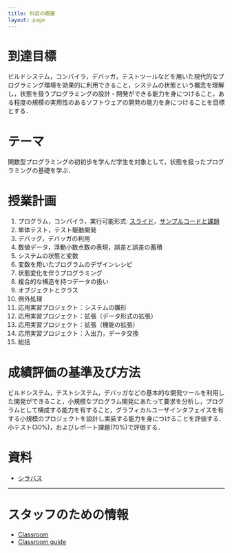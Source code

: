 ```yaml
---
title: 科目の概要
layout: page
---
```


# 到達目標

ビルドシステム，コンパイラ，デバッガ，テストツールなどを用いた現代的なプログラミング環境を効果的に利用できること，システムの状態という概念を理解し，状態を扱うプログラミングの設計・開発ができる能力を身につけること，ある程度の規模の実用性のあるソフトウェアの開発の能力を身につけることを目標とする．

# テーマ

関数型プログラミングの初初歩を学んだ学生を対象として，状態を扱ったプログラミングの基礎を学ぶ．

# 授業計画

1. プログラム，コンパイラ，実行可能形式: [スライド](https://github.com/titech-is-cs115/lecture/blob/master/01.pdf)，[サンプルコードと課題](https://github.com/titech-is-cs115/lecture/tree/master/01a)
1. 単体テスト，テスト駆動開発
1. デバッグ，デバッガの利用
1. 数値データ，浮動小数点数の表現，誤差と誤差の蓄積
1. システムの状態と変数
1. 変数を用いたプログラムのデザインレシピ
1. 状態変化を伴うプログラミング
1. 複合的な構造を持つデータの扱い
1. オブジェクトとクラス
1. 例外処理
1. 応用実習プロジェクト：システムの雛形
1. 応用実習プロジェクト：拡張（データ形式の拡張）
1. 応用実習プロジェクト：拡張（機能の拡張）
1. 応用実習プロジェクト：入出力，データ交換
1. 総括

# 成績評価の基準及び方法

ビルドシステム，テストシステム，デバッガなどの基本的な開発ツールを利用した開発ができること，小規模なプログラム開発にあたって要求を分析し，プログラムとして構成する能力を有すること，グラフィカルユーザインタフェイスを有する小規模のプロジェクトを設計し実装する能力を身につけることを評価する．小テスト(30%)，およびレポート課題(70%)で評価する．

# 資料

- [シラバス](/lecture/)
<!-- - [サポートサイト](https://github.com/titech-is-cs115/lecture) -->

-----

# スタッフのための情報

- [Classroom](https://classroom.github.com/)
- [Classroom guide](https://education.github.com/guide/repository_setup)
